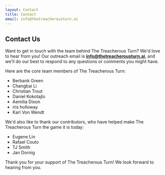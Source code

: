 ```yaml
---
layout: Contact
title: Contact
email: info@thetreacherousturn.ai
---
```


## Contact Us

Want to get in touch with the team behind The Treacherous Turn? We'd love to hear from you! Our outreach email is **info@thetreacherousturn.ai**, and we'll do our best to respond to any questions or comments you might have.

Here are the core team members of The Treacherous Turn:

- Berbank Green
- Changbai Li
- Christian Trout
- Daniel Kokotajlo
- Aemilia Dixon
- iris holloway
- Karl Von Wendt

We'd also like to thank our contributors, who have helped make The Treacherous Turn the game it is today:

- Eugene Lin
- Rafael Couto
- TJ Smith
- Jan Dornig

Thank you for your support of The Treacherous Turn! We look forward to hearing from you.